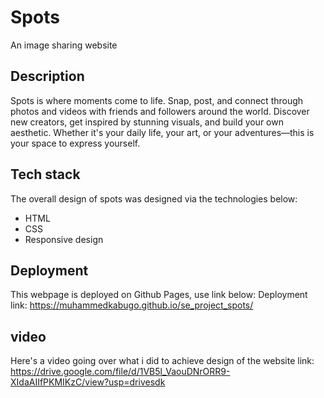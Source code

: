 # Spots

An image sharing website

## Description

Spots is where moments come to life. Snap, post, and connect through photos and videos with friends and followers around the world. Discover new creators, get inspired by stunning visuals, and build your own aesthetic. Whether it's your daily life, your art, or your adventures—this is your space to express yourself.

## Tech stack

The overall design of spots was designed via the technologies below:

- HTML
- CSS
- Responsive design

## Deployment

This webpage is deployed on Github Pages, use link below:
Deployment link: https://muhammedkabugo.github.io/se_project_spots/

## video

Here's a video going over what i did to achieve design of the website
link: https://drive.google.com/file/d/1VB5l_VaouDNrORR9-XIdaAIIfPKMIKzC/view?usp=drivesdk
